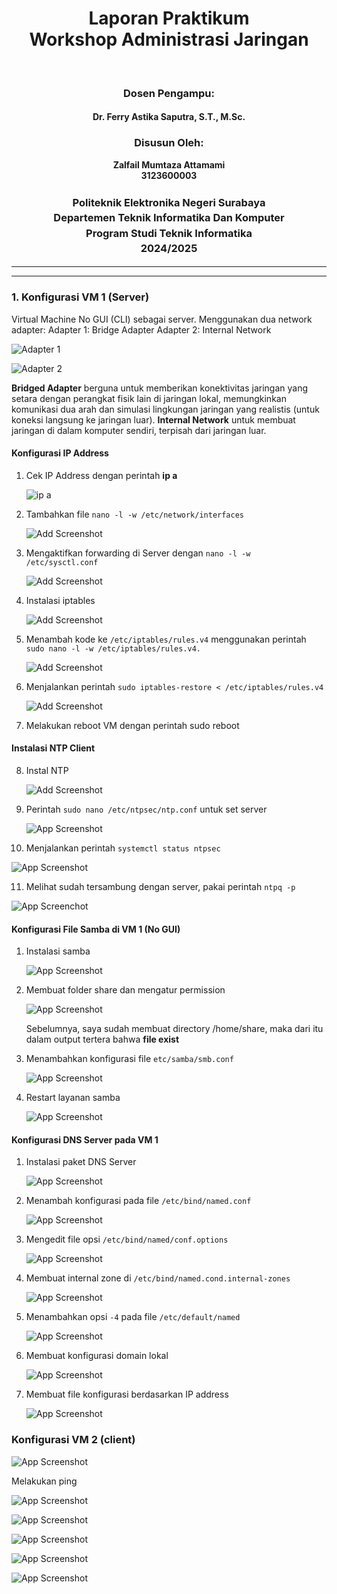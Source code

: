 <div align="center">
  <h1 style="text-align: center;font-weight: bold">Laporan Praktikum<br>Workshop Administrasi Jaringan</h1>
</div>
<br />

<div align="center">

  <h3 style="text-align: center;">Dosen Pengampu:</h3>
  <h4 style="text-align: center;">Dr. Ferry Astika Saputra, S.T., M.Sc.</h4>

  <h3 style="text-align: center;">Disusun Oleh:</h3>
  <p style="text-align: center;">
    <strong>Zalfail Mumtaza Attamami</strong><br>
    <strong>3123600003</strong>
  </p>

<h3 style="text-align: center;line-height: 1.5">Politeknik Elektronika Negeri Surabaya<br>Departemen Teknik Informatika Dan Komputer<br>Program Studi Teknik Informatika<br>2024/2025</h3>
  <hr><hr>
</div>

### 1. Konfigurasi VM 1 (Server)
Virtual Machine No GUI (CLI) sebagai server.
Menggunakan dua network adapter:
Adapter 1: Bridge Adapter
Adapter 2: Internal Network

![Adapter 1](image/Adapter1.png)

![Adapter 2](image/Adapter2.png)

**Bridged Adapter** berguna untuk memberikan konektivitas jaringan yang setara dengan perangkat fisik lain di jaringan lokal, memungkinkan komunikasi dua arah dan simulasi lingkungan jaringan yang realistis (untuk koneksi langsung ke jaringan luar). **Internal Network** untuk membuat jaringan di dalam komputer sendiri, terpisah dari jaringan luar.

#### Konfigurasi IP Address

1. Cek IP Address dengan perintah **ip a**

   ![ip a](image/ipa_nogui.png)

2. Tambahkan file `nano -l -w /etc/network/interfaces`

   ![Add Screenshot](image/auto.png)

3. Mengaktifkan forwarding di Server dengan `nano -l -w /etc/sysctl.conf`

    ![Add Screenshot](image/etc-sysctl.png)

4. Instalasi iptables

    ![Add Screenshot](image/iptables.png)

5. Menambah kode ke `/etc/iptables/rules.v4` menggunakan perintah `sudo nano -l -w /etc/iptables/rules.v4.`

    ![Add Screenshot](image/addcode2.png)

6. Menjalankan perintah `sudo iptables-restore < /etc/iptables/rules.v4`

    ![Add Screenshot](image/iptables-restore.png)

7. Melakukan reboot VM dengan perintah sudo reboot

#### Instalasi NTP Client

8. Instal NTP
   
   ![Add Screenshot](image/install-ntp.png)

9. Perintah `sudo nano /etc/ntpsec/ntp.conf` untuk set server

   ![App Screenshot](image/set-server-ip.png)

10. Menjalankan perintah `systemctl status ntpsec` 

   ![App Screenshot](image/status-ntp.png)

11. Melihat sudah tersambung dengan server, pakai perintah `ntpq -p`

   ![App Screenchot](image/validasi-koneksi-ntp.png)

#### Konfigurasi File Samba di VM 1 (No GUI)

1. Instalasi samba
   
   ![App Screenshot](image/install-samba.png)

2. Membuat folder share dan mengatur permission

   ![App Screenshot](image/mkdir-samba.png)

   Sebelumnya, saya sudah membuat directory /home/share, maka dari
   itu dalam output tertera bahwa **file exist**

3. Menambahkan konfigurasi file `etc/samba/smb.conf`

   ![App Screenshot](image/konfigurasi-samba.png)

4. Restart layanan samba

   ![App Screenshot](image/restart-status-samba.png)

#### Konfigurasi DNS Server pada VM 1
1. Instalasi paket DNS Server

   ![App Screenshot](image/dns-bind-utils.png)

2. Menambah konfigurasi pada file `/etc/bind/named.conf`

   ![App Screenshot](image/konfigurasi-dns.png)

3. Mengedit file opsi `/etc/bind/named/conf.options`

   ![App Screenshot](image/konfigurasi-dns-conf-options.png)

4. Membuat internal zone di `/etc/bind/named.cond.internal-zones`

   ![App Screenshot](image/internal-zone.png)

5. Menambahkan opsi `-4` pada file `/etc/default/named`

   ![App Screenshot](image/tambah-min4.png)

6. Membuat konfigurasi domain lokal

   ![App Screenshot](image/konfigurasi-domain-lokal.png)

7. Membuat file konfigurasi berdasarkan IP address

   ![App Screenshot](image/konfigurasi-ip-addr.png)

### Konfigurasi VM 2 (client)

   ![App Screenshot](image/vm2.png)

Melakukan ping

   ![App Screenshot](image/ping-address.png)

   ![App Screenshot](image/ping-gateaway.png)

   ![App Screenshot](image/ping-1111.png)

   ![App Screenshot](image/ping-8888.png)

   ![App Screenshot](image/ping-google.png)
